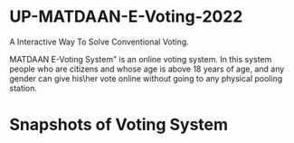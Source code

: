 # UP-MATDAAN-E-Voting-2022

A Interactive Way To Solve Conventional Voting.

MATDAAN E-Voting System" is an online voting system. In this system people who are citizens and whose age is above 18 years of age, and any gender can give his\her vote online without going to any physical pooling station.


# Snapshots of Voting System



